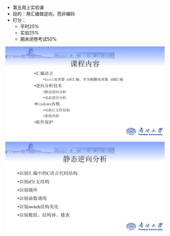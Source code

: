 - 第五周上实验课
- 目的：用汇编做逆向，而非编码
- 打分：
  - 平时25%
  - 实验25%
  - 期末闭卷考试50%

![img](./%E6%B1%87%E7%BC%96/FjrIV9Vr0WnW6v0FwizR97479W3e.png)

![img](./%E6%B1%87%E7%BC%96/FiUPlHupq_MkvynVjdhuyIoXW8Yj.png)

